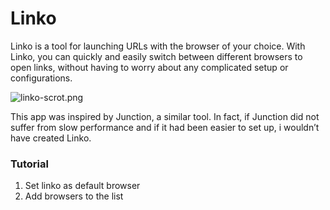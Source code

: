 # Linko

Linko is a tool for launching URLs with the browser of your choice. With Linko, you can quickly and easily switch between different browsers to open links, without having to worry about any complicated setup or configurations.

![linko-scrot.png](assets/linko-scrot.png)

This app was inspired by Junction, a similar tool. In fact, if Junction did not suffer from slow performance and if it had been easier to set up, i wouldn’t have created Linko.

### Tutorial

1. Set linko as default browser
2. Add browsers to the list
